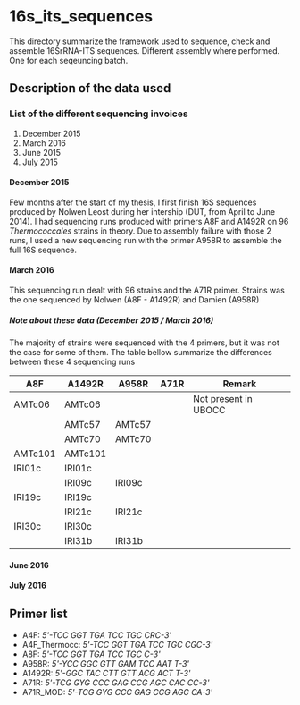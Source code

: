 # 16s_its_sequences
This directory summarize the framework used to sequence, check and assemble 16SrRNA-ITS sequences.
Different assembly where performed. One for each seqeuncing batch.

## Description of the data used
### List of the different sequencing invoices
1. December 2015
2. March 2016
3. June 2015
4. July 2015

#### December 2015
Few months after the start of my thesis, I first finish 16S sequences produced by Nolwen Leost during her intership \(DUT, from April to June 2014\).
I had sequencing runs produced with primers A8F and A1492R on 96 _Thermococcales_ strains in theory.
Due to assembly failure with those 2 runs, I used a new sequencing run with the primer A958R to assemble the full 16S sequence. 

#### March 2016
This sequencing run dealt with 96 strains and the A71R primer.
Strains was the one sequenced by Nolwen (A8F - A1492R) and Damien (A958R)

##### Note about these data (December 2015 / March 2016)
The majority of strains were sequenced with the 4 primers, but it was not the case for some of them.
The table bellow summarize the differences between these 4 sequencing runs

A8F | A1492R | A958R | A71R | Remark
----|--------|-------|------|-------
AMTc06 | AMTc06 | | | Not present in UBOCC
 | | AMTc57 | AMTc57 | 
 | | AMTc70 | AMTc70 | 
AMTc101 | AMTc101 | | |
IRI01c | IRI01c | | |
 | | IRI09c | IRI09c |
IRI19c | IRI19c | | |
 | | IRI21c | IRI21c |
 IRI30c | IRI30c | | |
 | | IRI31b | IRI31b |



#### June 2016


#### July 2016



## Primer list
* A4F: _5'-TCC GGT TGA TCC TGC CRC-3'_
* A4F\_Thermocc: _5'-TCC GGT TGA TCC TGC CGC-3'_
* A8F: _5'-TCC GGT TGA TCC TGC C-3'_
* A958R: _5'-YCC GGC GTT GAM TCC AAT T-3'_ 
* A1492R: _5'-GGC TAC CTT GTT ACG ACT T-3'_
* A71R: _5'-TCG GYG CCC GAG CCG AGC CAC CC-3'_
* A71R\_MOD: _5'-TCG GYG CCC GAG CCG AGC CA-3'_


